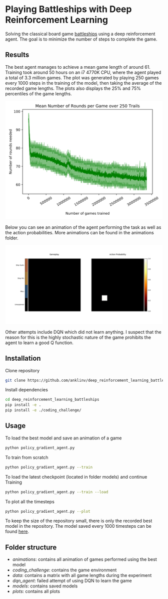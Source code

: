 # Playing Battleships with Deep Reinforcement Learning
Solving the classical board game [battleships](https://en.wikipedia.org/wiki/Battleship_(game)) using a deep reinforcement agent. The goal is to minimize the number of steps to complete the game.

## Results
The best agent manages to achieve a mean game length of around 61. Training took around 50 hours on an i7 4770K CPU, where the agent played a total of 3.3 million games. The plot was generated by playing 250 games every 1000 steps in the training of the model, then taking the average of the recorded game lengths. The plots also displays the 25% and 75% percentiles of the game lengths.

![plot](https://github.com/anklinv/deep_reinforcement_learning_battleships/blob/master/plots/mean_with_25_and_75_percentiles.svg)

Below you can see an animation of the agent performing the task as well as the action probabilities. More animations can be found in the animations folder.

![animation](https://github.com/anklinv/deep_reinforcement_learning_battleships/blob/master/animations/battleships_61.gif)

Other attempts include DQN which did not learn anything. I suspect that the reason for this is the highly stochastic nature of the game prohibits the agent to learn a good Q function.

## Installation
Clone repository
```Bash
git clone https://github.com/anklinv/deep_reinforcement_learning_battleships
```

Install dependencies
```Bash
cd deep_reinforcement_learning_battleships
pip install -e .
pip install -e ./coding_challenge/
```

## Usage
To load the best model and save an animation of a game
```Bash
python policy_gradient_agent.py
```

To train from scratch
```Bash
python policy_gradient_agent.py --train
```

To load the latest checkpoint (located in folder models) and continue Training
```Bash
python policy_gradient_agent.py --train --load
```

To plot all the timesteps
```Bash
python policy_gradient_agent.py --plot
```

To keep the size of the repository small, there is only the recorded best model in the repository. The model saved every 1000 timesteps can be found [here]().

## Folder structure
- _animations_: contains all animation of games performed using the best model
- _coding_challenge_: contains the game environment
- _data_: contains a matrix with all game lengths during the experiment
- _dqn_agent_: failed attempt of using DQN to learn the game
- _models_: contains saved models
- _plots_: contains all plots
